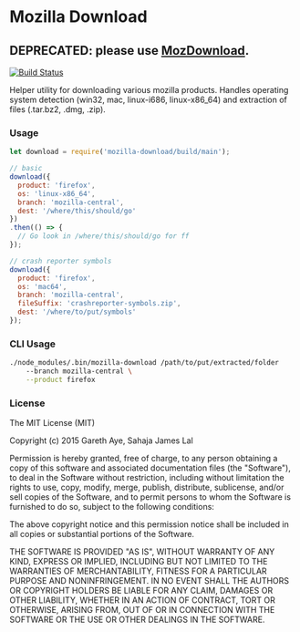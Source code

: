 # Mozilla Download

## DEPRECATED: please use [MozDownload](https://github.com/mozilla/mozdownload).

[![Build Status](https://travis-ci.org/mozilla-b2g/mozilla-download.png?branch=master)](https://travis-ci.org/mozilla-b2g/marionette-download)

Helper utility for downloading various mozilla products. Handles operating system detection (win32, mac, linux-i686, linux-x86\_64) and extraction of files (.tar.bz2, .dmg, .zip).

### Usage

```js
let download = require('mozilla-download/build/main');

// basic
download({
  product: 'firefox',
  os: 'linux-x86_64',
  branch: 'mozilla-central',
  dest: '/where/this/should/go'
})
.then(() => {
  // Go look in /where/this/should/go for ff
});

// crash reporter symbols
download({
  product: 'firefox',
  os: 'mac64',
  branch: 'mozilla-central',
  fileSuffix: 'crashreporter-symbols.zip',
  dest: '/where/to/put/symbols'
});
```

### CLI Usage

```sh
./node_modules/.bin/mozilla-download /path/to/put/extracted/folder
    --branch mozilla-central \
    --product firefox
```

### License

The MIT License (MIT)

Copyright (c) 2015 Gareth Aye, Sahaja James Lal

Permission is hereby granted, free of charge, to any person obtaining a copy
of this software and associated documentation files (the "Software"), to deal
in the Software without restriction, including without limitation the rights
to use, copy, modify, merge, publish, distribute, sublicense, and/or sell
copies of the Software, and to permit persons to whom the Software is
furnished to do so, subject to the following conditions:

The above copyright notice and this permission notice shall be included in
all copies or substantial portions of the Software.

THE SOFTWARE IS PROVIDED "AS IS", WITHOUT WARRANTY OF ANY KIND, EXPRESS OR
IMPLIED, INCLUDING BUT NOT LIMITED TO THE WARRANTIES OF MERCHANTABILITY,
FITNESS FOR A PARTICULAR PURPOSE AND NONINFRINGEMENT. IN NO EVENT SHALL THE
AUTHORS OR COPYRIGHT HOLDERS BE LIABLE FOR ANY CLAIM, DAMAGES OR OTHER
LIABILITY, WHETHER IN AN ACTION OF CONTRACT, TORT OR OTHERWISE, ARISING FROM,
OUT OF OR IN CONNECTION WITH THE SOFTWARE OR THE USE OR OTHER DEALINGS IN
THE SOFTWARE.
